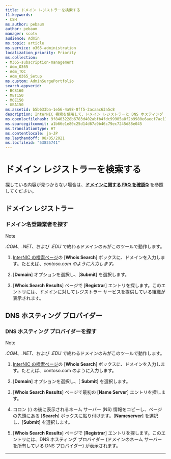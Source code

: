 ```yaml
---
title: ドメイン レジストラーを検索する
f1.keywords:
- CSH
ms.author: pebaum
author: pebaum
manager: scotv
audience: Admin
ms.topic: article
ms.service: o365-administration
localization_priority: Priority
ms.collection:
- M365-subscription-management
- Adm_O365
- Adm_TOC
- Adm_O365_Setup
ms.custom: AdminSurgePortfolio
search.appverid:
- BCS160
- MET150
- MOE150
- GEA150
ms.assetid: b5b633ba-1e56-4a98-8ff5-2acaac63a5c8
description: InterNIC 検索を使用して、ドメイン レジストラーと DNS ホスティング プロバイダーを探す方法を説明します。
ms.openlocfilehash: 9f8403228b6783d402abfb4fdc99905a8f2b9980e6aecf7ac116bce30f29131c
ms.sourcegitcommit: a1b66e1e80c25d14d67a9b46c79ec7245d88e045
ms.translationtype: HT
ms.contentlocale: ja-JP
ms.lasthandoff: 08/05/2021
ms.locfileid: "53825741"
---
```

# <a name="find-your-domain-registrar"></a>ドメイン レジストラーを検索する

 探している内容が見つからない場合は、**[ドメインに関する FAQ を確認Q](../setup/domains-faq.yml)** を参照してください。

## <a name="domain-registrar"></a>ドメイン レジストラー

### <a name="find-your-domain-name-registrar"></a>ドメイン名登録業者を探す

> [!NOTE]
> *.COM*、*.NET*、および *.EDU* で終わるドメインのみがこのツールで動作します。

1. [InterNIC の検索ページ](https://go.microsoft.com/fwlink/p/?LinkId=402770)の [**Whois Search**] ボックスに、ドメインを入力します。たとえば、*contoso.com のように入力します。*

2. [**Domain**] オプションを選択し、[**Submit**] を選択します。

3. [**Whois Search Results**] ページで [**Registrar**] エントリを探します。このエントリには、ドメインに対してレジストラー サービスを提供している組織が表示されます。

## <a name="dns-hosting-provider"></a>DNS ホスティング プロバイダー

### <a name="find-your-dns-hosting-provider"></a>DNS ホスティング プロバイダーを探す

> [!NOTE]
> *.COM*、*.NET*、および *.EDU* で終わるドメインのみがこのツールで動作します。

1. [InterNIC の検索ページ](https://go.microsoft.com/fwlink/p/?LinkId=402770)の [**Whois Search**] ボックスに、ドメインを入力します。たとえば、contoso.com のように入力します。

2. [**Domain**] オプションを選択し、[ **Submit**] を選択します。

3. [**Whois Search Results**] ページで最初の [**Name Server**] エントリを探します。

4. コロン (:) の後に表示されるネーム サーバー (NS) 情報をコピーし、ページの先頭にある [**Search**] ボックスに貼り付けます。[**Nameserver**] を選択し、[**Submit**] を選択します。

5. [**Whois Search Results**] ページで [**Registrar**] エントリを探します。このエントリには、DNS ホスティング プロバイダー (ドメインのネーム サーバーを所有している DNS プロバイダー) が表示されます。

---

